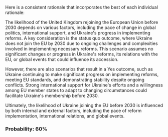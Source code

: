Here is a consistent rationale that incorporates the best of each individual rationale:

The likelihood of the United Kingdom rejoining the European Union before 2030 depends on various factors, including the pace of change in global politics, international support, and Ukraine's progress in implementing reforms. A key consideration is the status quo outcome, where Ukraine does not join the EU by 2030 due to ongoing challenges and complexities involved in implementing necessary reforms. This scenario assumes no significant changes or progress in Ukraine's reforms, its relations with the EU, or global events that could influence its accession.

However, there are also scenarios that result in a Yes outcome, such as Ukraine continuing to make significant progress on implementing reforms, meeting EU standards, and demonstrating stability despite ongoing conflicts. Strong international support for Ukraine's efforts and a willingness among EU member states to adapt to changing circumstances could facilitate Ukraine's membership before 2030.

Ultimately, the likelihood of Ukraine joining the EU before 2030 is influenced by both internal and external factors, including the pace of reform implementation, international relations, and global events.

### Probability: 60%